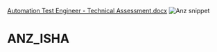 [Automation Test Engineer - Technical Assessment.docx](https://github.com/aroisha20/ANZ_ISHA/files/7030223/Automation.Test.Engineer.-.Technical.Assessment.docx)
![Anz snippet](https://user-images.githubusercontent.com/89377646/130413121-662dbca7-2128-41f9-a89d-d4c689ab3c9e.png)
# ANZ_ISHA
